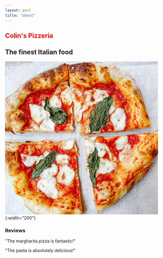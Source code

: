 ```yaml
---
layout: post
title: "about"
---
```


## <span style="color:red">Colin's Pizzeria</span>

## The finest Italian food

![logo](./assets/images/colin-pizza.webp){:width="200"}





### Reviews

"The margharita pizza is fantastic!"
 
"The pasta is absolutely delicious!"

